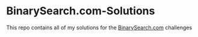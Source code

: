 # BinarySearch.com-Solutions
This repo contains all of my solutions for the <a href="https://binarysearch.com/">BinarySearch.com</a> challenges
